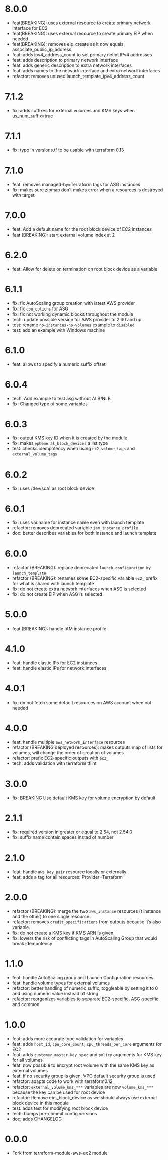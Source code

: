 8.0.0
=====

* feat(BREAKING): uses external resource to create primary network interface for EC2
* feat(BREAKING): uses external resource to create primary EIP when needed
* feat(BREAKING): removes eip_create as it now equals associate_public_ip_address
* feat: adds ipv4_address_count to set primary netint IPv4 addresses
* feat: adds description to primary network interface
* feat: adds generic description to extra network interfaces
* feat: adds names to the network interface and extra network interfaces
* refactor: removes unused launch_template_ipv4_address_count

7.1.2
=====

* fix: adds suffixes for external volumes and KMS keys when us_num_suffix=true

7.1.1
=====

* fix: typo in versions.tf to be usable with terraform 0.13

7.1.0
=====

* feat: removes managed-by=Terraform tags for ASG instances
* fix: makes sure zipmap don’t makes error when a resources is destroyed with target

7.0.0
=====

* feat: Add a default name for the root block device of EC2 instances
* feat (BREAKING): start external volume index at 2

6.2.0
=====

* feat: Allow for delete on termination on root block device as a variable

6.1.1
=====

* fix: fix AutoScaling group creation with latest AWS provider
* fix: fix `cpu_options` for ASG
* fix: fix not working dynamic blocks throughout the module
* tech: update possible version for AWS provider to 2.60 and up
* test: rename `no-instances-no-volumes` example to `disabled`
* test: add an example with Windows machine

6.1.0
=====

* feat: allows to specify a numeric suffix offset

6.0.4
=====

* tech: Add example to test asg without ALB/NLB
* fix: Changed type of some variables

6.0.3
=====

* fix: output KMS key ID when it is created by the module
* fix: makes `ephemeral_block_devices` a list type
* test: checks idempotency when using `ec2_volume_tags` and `external_volume_tags`

6.0.2
=====

* fix: uses /dev/sda1 as root block device

6.0.1
=====

* fix: uses var.name for instance name even with launch template
* refactor: removes deprecated variable `iam_instance_profile`
* doc: better describes variables for both instance and launch template

6.0.0
=====

* refactor (BREAKING): replace deprecated `launch_configuration` by `launch_template`
* refactor (BREAKING): renames some EC2-specific variable `ec2_` prefix for what is shared with launch template
* fix: do not create extra network interfaces when ASG is selected
* fix: do not create EIP when ASG is selected

5.0.0
=====

* feat (BREAKING): handle IAM instance profile

4.1.0
=====

* feat: handle elastic IPs for EC2 instances
* feat: handle elastic IPs for network interfaces

4.0.1
=====

* fix: do not fetch some default resources on AWS account when not needed

4.0.0
=====

* feat: handle multiple `aws_network_interface` resources
* refactor (BREAKING deployed resources): makes outputs map of lists for volumes, will change the order of creation of volumes
* refactor: prefix EC2-specific outputs with `ec2_`
* tech: adds validation with terraform tflint

3.0.0
=====

* fix: BREAKING Use default KMS key for volume encryption by default

2.1.1
=====

* fix: required version in greater or equal to 2.54, not 2.54.0
* fix: suffix name contain spaces instad of number

2.1.0
=======

* feat: handle `aws_key_pair` resource locally or externally
* feat: adds a tag for all resources: Provider=Terraform

2.0.0
=======

* refactor (BREAKING): merge the two `aws_instance` resources (t instance and the other) to one single resource.
* refactor: removes `credit_specifications` from outputs because it’s also variable.
* fix: do not create a KMS key if KMS ARN is given.
* fix: lowers the risk of conflicting tags in AutoScaling Group that would break idempotency

1.1.0
=======

* feat: handle AutoScaling group and Launch Configuration resources
* feat: handle volume types for external volumes
* refactor: better handling of numeric suffix, toggleable by setting it to 0 and using numeric value instead of string
* refactor: reorganizes variables to separate EC2-specific, ASG-specific and common

1.0.0
=======

* feat: adds more accurate type validation for variables
* feat: adds `host_id`, `cpu_core_count`, `cpu_threads_per_core` arguments for EC2
* feat: adds `customer_master_key_spec` and `policy` arguments for KMS key for all volumes
* feat: now possible to encrypt root volume with the same KMS key as external volumes
* feat: If no security group is given, VPC default security group is used
* refactor: adapts code to work with terraform0.12
* refactor: `external_volume_kms_***` variables are now `volume_kms_***` because the key can be used for root device
* refactor: Remove ebs_block_device as we should always use external block device in this module
* test: adds test for modifying root block device
* tech: bumps pre-commit config versions
* doc: adds CHANGELOG

0.0.0
=======

* Fork from terraform-module-aws-ec2 module
